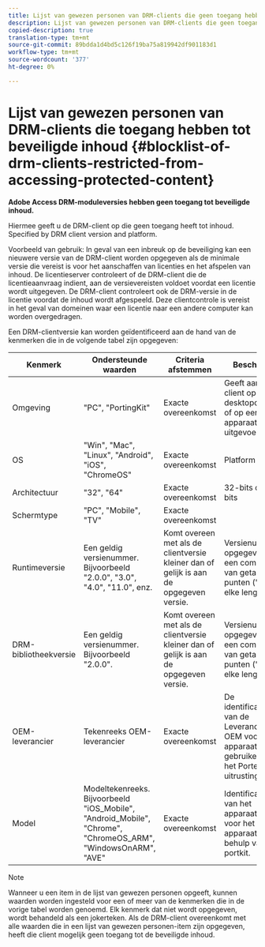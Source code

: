 ```yaml
---
title: Lijst van gewezen personen van DRM-clients die geen toegang hebben tot beveiligde inhoud
description: Lijst van gewezen personen van DRM-clients die geen toegang hebben tot beveiligde inhoud
copied-description: true
translation-type: tm+mt
source-git-commit: 89bdda1d4bd5c126f19ba75a819942df901183d1
workflow-type: tm+mt
source-wordcount: '377'
ht-degree: 0%

---
```



# Lijst van gewezen personen van DRM-clients die toegang hebben tot beveiligde inhoud {#blocklist-of-drm-clients-restricted-from-accessing-protected-content}

**Adobe Access DRM-moduleversies hebben geen toegang tot beveiligde inhoud.**

Hiermee geeft u de DRM-client op die geen toegang heeft tot inhoud. Specified by DRM client version and platform.

Voorbeeld van gebruik: In geval van een inbreuk op de beveiliging kan een nieuwere versie van de DRM-client worden opgegeven als de minimale versie die vereist is voor het aanschaffen van licenties en het afspelen van inhoud. De licentieserver controleert of de DRM-client die de licentieaanvraag indient, aan de versievereisten voldoet voordat een licentie wordt uitgegeven. De DRM-client controleert ook de DRM-versie in de licentie voordat de inhoud wordt afgespeeld. Deze clientcontrole is vereist in het geval van domeinen waar een licentie naar een andere computer kan worden overgedragen.

Een DRM-clientversie kan worden geïdentificeerd aan de hand van de kenmerken die in de volgende tabel zijn opgegeven:

| **Kenmerk** | **Ondersteunde waarden** | **Criteria afstemmen** | **Beschrijving** |
|---|---|---|---|
| Omgeving | &quot;PC&quot;, &quot;PortingKit&quot; | Exacte overeenkomst | Geeft aan of de client op een desktopcomputer of op een ander apparaat wordt uitgevoerd. |
| OS | &quot;Win&quot;, &quot;Mac&quot;, &quot;Linux&quot;, &quot;Android&quot;, &quot;iOS&quot;, &quot;ChromeOS&quot; | Exacte overeenkomst | Platform |
| Architectuur | &quot;32&quot;, &quot;64&quot; | Exacte overeenkomst | 32-bits of 64-bits |
| Schermtype | &quot;PC&quot;, &quot;Mobile&quot;, &quot;TV&quot; | Exacte overeenkomst |  |
| Runtimeversie | Een geldig versienummer. Bijvoorbeeld &quot;2.0.0&quot;, &quot;3.0&quot;, &quot;4.0&quot;, &quot;11.0&quot;, enz. | Komt overeen met als de clientversie kleiner dan of gelijk is aan de opgegeven versie. | Versienummer is opgegeven als een combinatie van getallen en punten (&quot;.&quot;) van elke lengte. |
| DRM-bibliotheekversie | Een geldig versienummer. Bijvoorbeeld &quot;2.0.0&quot;. | Komt overeen met als de clientversie kleiner dan of gelijk is aan de opgegeven versie. | Versienummer is opgegeven als een combinatie van getallen en punten (&quot;.&quot;) van elke lengte. |
| OEM-leverancier | Tekenreeks OEM-leverancier | Exacte overeenkomst | De identificatiereeks van de Leverancier van OEM voor het apparaat gebruikend de het Porteren uitrusting. |
| Model | Modeltekenreeks. Bijvoorbeeld &quot;iOS_Mobile&quot;, &quot;Android_Mobile&quot;, &quot;Chrome&quot;, &quot;ChromeOS_ARM&quot;, &quot;WindowsOnARM&quot;, &quot;AVE&quot; | Exacte overeenkomst | Identificatiereeks van het apparaatmodel voor het apparaat met behulp van de portkit. |

>[!NOTE]
>
>Wanneer u een item in de lijst van gewezen personen opgeeft, kunnen waarden worden ingesteld voor een of meer van de kenmerken die in de vorige tabel worden genoemd. Elk kenmerk dat niet wordt opgegeven, wordt behandeld als een jokerteken. Als de DRM-client overeenkomt met alle waarden die in een lijst van gewezen personen-item zijn opgegeven, heeft die client mogelijk geen toegang tot de beveiligde inhoud.

